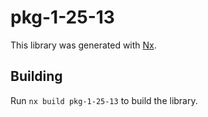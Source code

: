 # pkg-1-25-13

This library was generated with [Nx](https://nx.dev).

## Building

Run `nx build pkg-1-25-13` to build the library.
